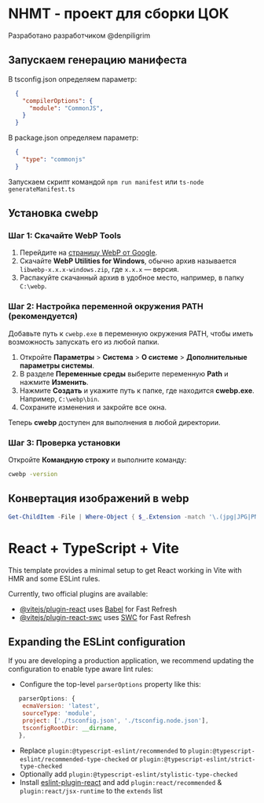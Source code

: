 # NHMT - проект для сборки ЦОК
Разработано разработчиком @denpiligrim

## Запускаем генерацию манифеста
В tsconfig.json определяем параметр:
```json
  {
    "compilerOptions": {
      "module": "CommonJS",
    }
  }
```
В package.json определяем параметр:
```json
  {
    "type": "commonjs"
  }
```
Запускаем скрипт командой `npm run manifest` или `ts-node generateManifest.ts`

## Установка cwebp
### Шаг 1: Скачайте WebP Tools

1. Перейдите на [страницу WebP от Google](https://developers.google.com/speed/webp/download).
2. Скачайте **WebP Utilities for Windows**, обычно архив называется `libwebp-x.x.x-windows.zip`, где `x.x.x` — версия.
3. Распакуйте скачанный архив в удобное место, например, в папку `C:\webp`.

### Шаг 2: Настройка переменной окружения PATH (рекомендуется)

Добавьте путь к `cwebp.exe` в переменную окружения PATH, чтобы иметь возможность запускать его из любой папки.

1. Откройте **Параметры** > **Система** > **О системе** > **Дополнительные параметры системы**.
2. В разделе **Переменные среды** выберите переменную **Path** и нажмите **Изменить**.
3. Нажмите **Создать** и укажите путь к папке, где находится **cwebp.exe**. Например, `C:\webp\bin`.
4. Сохраните изменения и закройте все окна.

Теперь **cwebp** доступен для выполнения в любой директории.

### Шаг 3: Проверка установки

Откройте **Командную строку** и выполните команду:

```cmd
cwebp -version
```

## Конвертация изображений в webp
```powershell
Get-ChildItem -File | Where-Object { $_.Extension -match '\.(jpg|JPG|PNG|png)$' } | ForEach-Object { cwebp -q 80 $_.FullName -o "$($_.DirectoryName)\$($_.BaseName).webp" }
```

# React + TypeScript + Vite

This template provides a minimal setup to get React working in Vite with HMR and some ESLint rules.

Currently, two official plugins are available:

- [@vitejs/plugin-react](https://github.com/vitejs/vite-plugin-react/blob/main/packages/plugin-react/README.md) uses [Babel](https://babeljs.io/) for Fast Refresh
- [@vitejs/plugin-react-swc](https://github.com/vitejs/vite-plugin-react-swc) uses [SWC](https://swc.rs/) for Fast Refresh

## Expanding the ESLint configuration

If you are developing a production application, we recommend updating the configuration to enable type aware lint rules:

- Configure the top-level `parserOptions` property like this:

```js
   parserOptions: {
    ecmaVersion: 'latest',
    sourceType: 'module',
    project: ['./tsconfig.json', './tsconfig.node.json'],
    tsconfigRootDir: __dirname,
   },
```

- Replace `plugin:@typescript-eslint/recommended` to `plugin:@typescript-eslint/recommended-type-checked` or `plugin:@typescript-eslint/strict-type-checked`
- Optionally add `plugin:@typescript-eslint/stylistic-type-checked`
- Install [eslint-plugin-react](https://github.com/jsx-eslint/eslint-plugin-react) and add `plugin:react/recommended` & `plugin:react/jsx-runtime` to the `extends` list
